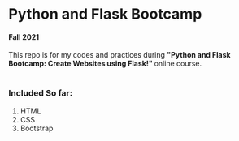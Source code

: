 <h1> Python and Flask Bootcamp </h1>
<h4> Fall 2021 </h4>
This repo is for my codes and practices during <strong>  "Python and Flask Bootcamp: Create Websites using Flask!" </strong> online course.
<br><br>
<h3> Included So far: </h3>
  <ol>
    <li> HTML </li>
    <li> CSS </li>
    <li> Bootstrap </li>
  </ol>
